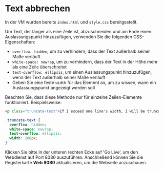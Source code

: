 # Text abbrechen

In der VM wurden bereits `index.html` und `style.css` bereitgestellt.

Um Text, der länger als eine Zeile ist, abzuschneiden und am Ende einen Auslassungspunkt hinzuzufügen, verwenden Sie die folgenden CSS-Eigenschaften:

- `overflow: hidden`, um zu verhindern, dass der Text außerhalb seiner Maße verläuft
- `white-space: nowrap`, um zu verhindern, dass der Text in der Höhe mehr als eine Zeile überschreitet
- `text-overflow: ellipsis`, um einen Auslassungspunkt hinzuzufügen, wenn der Text außerhalb seiner Maße verläuft
- Geben Sie eine feste `width` für das Element an, um zu wissen, wann ein Auslassungspunkt angezeigt werden soll

Beachten Sie, dass diese Methode nur für einzelne Zeilen-Elemente funktioniert. Beispielsweise:

```html
<p class="truncate-text">If I exceed one line's width, I will be truncated.</p>
```

```css
.truncate-text {
  overflow: hidden;
  white-space: nowrap;
  text-overflow: ellipsis;
  width: 200px;
}
```

Klicken Sie bitte in der unteren rechten Ecke auf 'Go Live', um den Webdienst auf Port 8080 auszuführen. Anschließend können Sie die Registerkarte **Web 8080** aktualisieren, um die Webseite anzuschauen.
